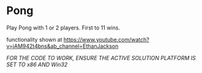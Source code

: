 # Pong

Play Pong with 1 or 2 players. First to 11 wins.

functionality shown at https://www.youtube.com/watch?v=jAM942t4bns&ab_channel=EthanJackson

*FOR THE CODE TO WORK, ENSURE THE ACTIVE SOLUTION PLATFORM IS SET TO x86 AND Win32*
